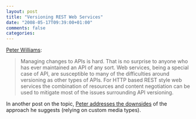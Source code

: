 ```yaml
---
layout: post
title: "Versioning REST Web Services"
date: "2008-05-17T09:39:00+01:00"
comments: false
categories: 
---
```


<p><a href="http://pezra.barelyenough.org/blog/2008/05/versioning-rest-web-services/">Peter Williams</a>:</p>

<blockquote>
<p>Managing changes to APIs is hard. That is no surprise to anyone who has ever maintained an API of any sort. Web services, being a special case of API, are susceptible to many of the difficulties around versioning as other types of APIs. For HTTP based REST style web services the combination of resources and content negotiation can be used to mitigate most of the issues surrounding API versioning.</p>
</blockquote>

<p>In another post on the topic, <a href="http://pezra.barelyenough.org/blog/2008/05/versioning-rest-web-services-tricks-and-tips/">Peter addresses the downsides</a> of the approach he suggests (relying on custom media types). </p>


